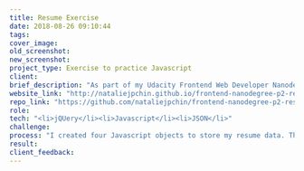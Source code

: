 ```yaml
---
title: Resume Exercise
date: 2018-08-26 09:10:44
tags:
cover_image:
old_screenshot:
new_screenshot:
project_type: Exercise to practice Javascript 
client:
brief_description: "As part of my Udacity Frontend Web Developer Nanodegree course, I was required to create an interactive online resume." 
website_link: "http://nataliejpchin.github.io/frontend-nanodegree-p2-resume/ "
repo_link: "https://github.com/nataliejpchin/frontend-nanodegree-p2-resume "
role:
tech: "<li>jQUery</li><li>Javascript</li><li>JSON</li>"
challenge:
process: "I created four Javascript objects to store my resume data. Then I wrote Javascript code to build loops and created functions to dynamically modify the DOM to display the information. I also called the Google Maps API to show a map of my location with a marker that can be clicked on to show additional information."
result:
client_feedback:
---
```

